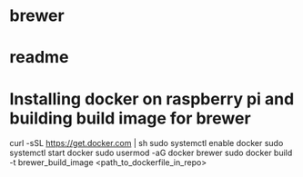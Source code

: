 # brewer
# readme

# Installing docker on raspberry pi and building build image for brewer
curl -sSL https://get.docker.com | sh
sudo systemctl enable docker
sudo systemctl start docker
sudo usermod -aG docker brewer
sudo docker build -t brewer_build_image <path_to_dockerfile_in_repo>

